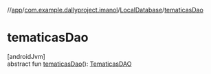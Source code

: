 //[app](../../../index.md)/[com.example.dallyproject.imanol](../index.md)/[LocalDatabase](index.md)/[tematicasDao](tematicas-dao.md)

# tematicasDao

[androidJvm]\
abstract fun [tematicasDao](tematicas-dao.md)(): [TematicasDAO](../-tematicas-d-a-o/index.md)
